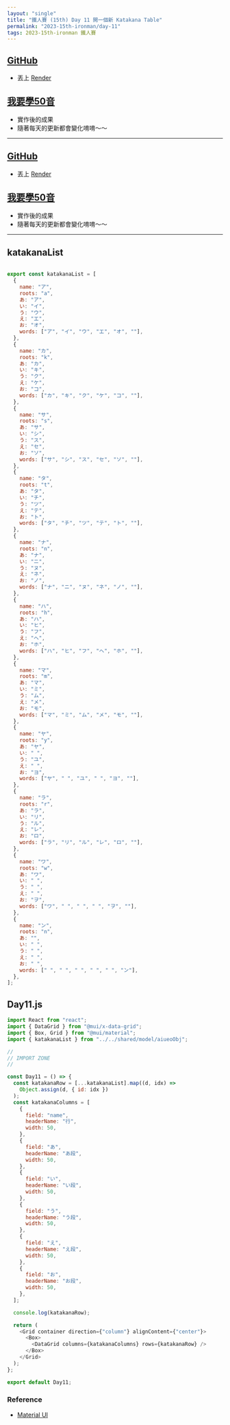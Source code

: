 ```yaml
---
layout: "single"
title: "鐵人賽 (15th) Day 11 開一個新 Katakana Table"
permalink: "2023-15th-ironman/day-11"
tags: 2023-15th-ironman 鐵人賽
---
```


## [GitHub](https://github.com/yuting3656/yuting-learning-japanese)

- 丟上 [Render](https://render.com/)

## [我要學50音](https://tim-learning-japanese.onrender.com/)

- 實作後的成果
- 隨著每天的更新都會變化唷唷～～

---


## [GitHub](https://github.com/yuting3656/yuting-learning-japanese)

- 丟上 [Render](https://render.com/)

## [我要學50音](https://tim-learning-japanese.onrender.com/)

- 實作後的成果
- 隨著每天的更新都會變化唷唷～～

---


## katakanaList

```js

export const katakanaList = [
  {
    name: "ア",
    roots: "a",
    あ: "ア",
    い: "イ",
    う: "ウ",
    え: "エ",
    お: "オ",
    words: ["ア", "イ", "ウ", "エ", "オ", ""],
  },
  {
    name: "カ",
    roots: "k",
    あ: "カ",
    い: "キ",
    う: "ク",
    え: "ケ",
    お: "コ",
    words: ["カ", "キ", "ク", "ケ", "コ", ""],
  },
  {
    name: "サ",
    roots: "s",
    あ: "サ",
    い: "シ",
    う: "ス",
    え: "セ",
    お: "ソ",
    words: ["サ", "シ", "ス", "セ", "ソ", ""],
  },
  {
    name: "タ",
    roots: "t",
    あ: "タ",
    い: "チ",
    う: "ツ",
    え: "テ",
    お: "ト",
    words: ["タ", "チ", "ツ", "テ", "ト", ""],
  },
  {
    name: "ナ",
    roots: "n",
    あ: "ナ",
    い: "ニ",
    う: "ヌ",
    え: "ネ",
    お: "ノ",
    words: ["ナ", "ニ", "ヌ", "ネ", "ノ", ""],
  },
  {
    name: "ハ",
    roots: "h",
    あ: "ハ",
    い: "ヒ",
    う: "フ",
    え: "ヘ",
    お: "ホ",
    words: ["ハ", "ヒ", "フ", "ヘ", "ホ", ""],
  },
  {
    name: "マ",
    roots: "m",
    あ: "マ",
    い: "ミ",
    う: "ム",
    え: "メ",
    お: "モ",
    words: ["マ", "ミ", "ム", "メ", "モ", ""],
  },
  {
    name: "ヤ",
    roots: "y",
    あ: "ヤ",
    い: " ",
    う: "ユ",
    え: " ",
    お: "ヨ",
    words: ["ヤ", " ", "ユ", " ", "ヨ", ""],
  },
  {
    name: "ラ",
    roots: "r",
    あ: "ラ",
    い: "リ",
    う: "ル",
    え: "レ",
    お: "ロ",
    words: ["ラ", "リ", "ル", "レ", "ロ", ""],
  },
  {
    name: "ワ",
    roots: "w",
    あ: "ワ",
    い: " ",
    う: " ",
    え: " ",
    お: "ヲ",
    words: ["ワ", " ", " ", " ", "ヲ", ""],
  },
  {
    name: "ン",
    roots: "n",
    あ: "",
    い: " ",
    う: " ",
    え: " ",
    お: " ",
    words: [" ", " ", " ", " ", " ", "ン"],
  },
];
```


## Day11.js

```js
import React from "react";
import { DataGrid } from "@mui/x-data-grid";
import { Box, Grid } from "@mui/material";
import { katakanaList } from "../../shared/model/aiueoObj";

//
// IMPORT ZONE
//

const Day11 = () => {
  const katakanaRow = [...katakanaList].map((d, idx) =>
    Object.assign(d, { id: idx })
  );
  const katakanaColumns = [
    {
      field: "name",
      headerName: "行",
      width: 50,
    },
    {
      field: "あ",
      headerName: "あ段",
      width: 50,
    },
    {
      field: "い",
      headerName: "い段",
      width: 50,
    },
    {
      field: "う",
      headerName: "う段",
      width: 50,
    },
    {
      field: "え",
      headerName: "え段",
      width: 50,
    },
    {
      field: "お",
      headerName: "お段",
      width: 50,
    },
  ];

  console.log(katakanaRow);

  return (
    <Grid container direction={"column"} alignContent={"center"}>
      <Box>
        <DataGrid columns={katakanaColumns} rows={katakanaRow} />
      </Box>
    </Grid>
  );
};

export default Day11;
```


### Reference

- [Material UI](https://mui.com/material-ui/getting-started/installation/)